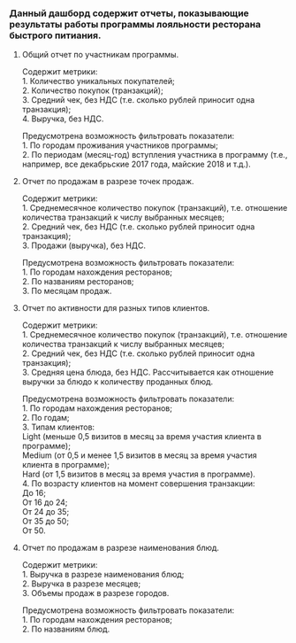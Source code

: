 ### Данный дашборд содержит отчеты, показывающие результаты работы программы лояльности ресторана быстрого питиания. 


1. Общий отчет по участникам программы.   

   Содержит метрики:    
       1. Количество уникальных покупателей;   
       2. Количество покупок (транзакций);   
       3. Средний чек, без НДС (т.е. сколько рублей приносит одна транзакция);   
       4. Выручка, без НДС.    

   Предусмотрена возможность фильтровать показатели:     
       1. По городам проживания участников программы;   
       2. По периодам (месяц-год) вступления участника в программу (т.е., например, все декабрьские 2017 года, майские 2018 и т.д.).   

2. Отчет по продажам в разрезе точек продаж.   

   Содержит метрики:       
       1. Среднемесячное количество покупок (транзакций), т.е. отношение количества транзакций к числу выбранных месяцев;   
       2. Средний чек, без НДС (т.е. сколько рублей приносит одна транзакция);   
       3. Продажи (выручка), без НДС.      

   Предусмотрена возможность фильтровать показатели:   
       1. По городам нахождения ресторанов;   
       2. По названиям ресторанов;   
       3. По месяцам продаж.   

3. Отчет по активности для разных типов клиентов. 

   Содержит метрики:   
       1. Среднемесячное количество покупок (транзакций), т.е. отношение количества транзакций к числу выбранных месяцев;   
       2. Средний чек, без НДС (т.е. сколько рублей приносит одна транзакция);   
       3. Средняя цена блюда, без НДС. Рассчитывается как отношение выручки за блюдо к количеству проданных блюд.      

   Предусмотрена возможность фильтровать показатели:   
       1. По городам нахождения ресторанов;   
       2. По годам;   
       3. Типам клиентов:      
       Light (меньше 0,5 визитов в месяц за время участия клиента в программе);      
       Medium (от 0,5 и менее 1,5 визитов в месяц за время участия клиента в программе);      
       Hard (от 1,5 визитов в месяц за время участия в программе).      
       4. По возрасту клиентов на момент совершения транзакции:      
       До 16;      
       От 16 до 24;      
       От 24 до 35;      
       От 35 до 50;      
       От 50.      

4. Отчет по продажам в разрезе наименования блюд.   

   Содержит метрики:    
       1. Выручка в разрезе наименования блюд;   
       2. Выручка в разрезе месяцев;   
       3. Объемы продаж в разрезе городов.      

   Предусмотрена возможность фильтровать показатели:       
       1. По городам нахождения ресторанов;   
       2. По названиям блюд.   
